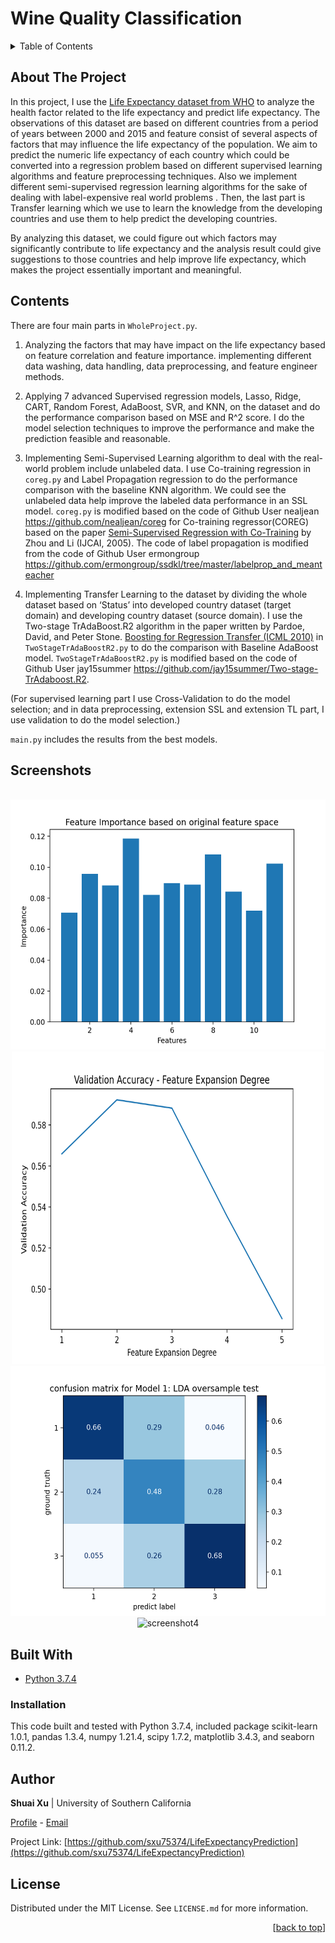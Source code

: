 <div id="top"></div>

# Wine Quality Classification


<!-- TABLE OF CONTENTS -->
<details>
  <summary>Table of Contents</summary>
  <ol>
    <li><a href="#about-the-project">About The Project</a></li>
    <li><a href="#contents">Contents</a></li>
    <li><a href="#screenshots">Screenshots</a></li>
    <li><a href="#built-with">Built With</a></li>
      <ul>
          <li><a href="#installation">Installation</a></li>
      </ul>
    <li><a href="#author">Author</a></li>
    <li><a href="#license">License</a></li>
  </ol>
</details>

## About The Project
In this project, I use the [Life Expectancy dataset from WHO](https://www.kaggle.com/kumarajarshi/life-expectancy-who) to analyze the health factor related to the life expectancy and predict life expectancy. The observations of this dataset are based on different countries from a period of years between 2000 and 2015 and feature consist of several aspects of factors that may influence the life expectancy of the population. We aim to predict the numeric life expectancy of each country which could be converted into a regression problem based on different supervised learning algorithms and feature preprocessing techniques. Also we implement different semi-supervised regression learning algorithms for the sake of dealing with label-expensive real world problems <!--引用算法和论文-->. Then, the last part is Transfer learning which we use to learn the knowledge from the developing countries and use them to help predict the developing countries.

By analyzing this dataset, we could figure out which factors may significantly contribute to life expectancy and the analysis result could give suggestions to those countries and help improve life expectancy, which makes the project essentially important and meaningful.

## Contents
There are four main parts in `WholeProject.py`. 

1. Analyzing the factors that may have impact on the life expectancy based on feature correlation and feature importance. implementing different data washing, data handling, data preprocessing, and feature engineer methods.

2. Applying 7 advanced Supervised regression models, Lasso, Ridge, CART, Random Forest, AdaBoost, SVR, and KNN, on the dataset and do the performance comparison based on MSE and R^2 score. I do the model selection techniques to improve the performance and make the prediction feasible and reasonable.
 
3.  Implementing Semi-Supervised Learning algorithm to deal with the real-world problem include unlabeled data. I use Co-training regression in `coreg.py` and Label Propagation regression to do the performance comparison with the baseline KNN algorithm. We could see the unlabeled data help improve the labeled data performance in an SSL model.  `coreg.py` is modified based on the code of Github User nealjean https://github.com/nealjean/coreg for Co-training regressor(COREG)
based on the paper [Semi-Supervised Regression with Co-Training](http://dl.acm.org/citation.cfm?id=1642439) by Zhou and Li (IJCAI, 2005). The code of label propagation is modified from the code of Github User ermongroup https://github.com/ermongroup/ssdkl/tree/master/labelprop_and_meanteacher

4. Implementing Transfer Learning to the dataset by dividing the whole dataset based on ‘Status’ into developed country dataset (target domain) and developing country dataset (source domain). I use the Two-stage TrAdaBoost.R2 algorithm in the paper written by Pardoe, David, and Peter Stone. [Boosting for Regression Transfer (ICML 2010)](https://www.cs.utexas.edu/~dpardoe/papers/ICML10.pdf) in `TwoStageTrAdaBoostR2.py` to do the comparison with Baseline AdaBoost model. `TwoStageTrAdaBoostR2.py` is modified based on the code of Github User jay15summer https://github.com/jay15summer/Two-stage-TrAdaboost.R2.
 
(For supervised learning part I use Cross-Validation to do the model selection; and in data preprocessing, extension SSL and extension TL part, I use validation to do the model selection.)

`main.py` includes the results from the best models.

## Screenshots
<br />
<div align="center">
  <img src="screenshots/screenshot1.png" alt="screenshot1" width="570" height="400">
  <img src="screenshots/screenshot2.png" alt="screenshot2" width="500" height="500">
  <img src="screenshots/screenshot3.png" alt="screenshot3" width="530" height="400">
  <img src="screenshots/screenshot4.png" alt="screenshot4" width="570" height="400">
</div>


## Built With
- [Python 3.7.4](https://www.python.org/downloads/release/python-374/)


### Installation
This code built and tested with Python 3.7.4, included package scikit-learn 1.0.1, pandas 1.3.4, numpy 1.21.4, scipy 1.7.2, matplotlib 3.4.3, and seaborn 0.11.2.


<!--## further improvement-->

## Author

**Shuai Xu** | University of Southern California

[Profile](https://github.com/sxu75374) - <a href="mailto:sxu75374@usc.edu?subject=Nice to meet you!&body=Hi Shuai!">Email</a>

Project Link: [https://github.com/sxu75374/LifeExpectancyPrediction](https://github.com/sxu75374/LifeExpectancyPrediction)

<!-- LICENSE -->
## License

Distributed under the MIT License. See `LICENSE.md` for more information.

<p align="right">[<a href="#top">back to top</a>]</p>
